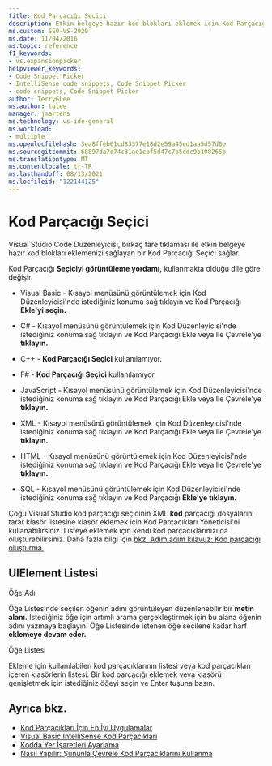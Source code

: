 ```yaml
---
title: Kod Parçacığı Seçici
description: Etkin belgeye hazır kod blokları eklemek için Kod Parçacığı Seçici'yi kullanmayı öğrenin.
ms.custom: SEO-VS-2020
ms.date: 11/04/2016
ms.topic: reference
f1_keywords:
- vs.expansionpicker
helpviewer_keywords:
- Code Snippet Picker
- IntelliSense code snippets, Code Snippet Picker
- code snippets, Code Snippet Picker
author: TerryGLee
ms.author: tglee
manager: jmartens
ms.technology: vs-ide-general
ms.workload:
- multiple
ms.openlocfilehash: 3ea8ffeb61cd83377e18d2e59a45ed1aa5d57d0e
ms.sourcegitcommit: 68897da7d74c31ae1ebf5d47c7b5ddc9b108265b
ms.translationtype: MT
ms.contentlocale: tr-TR
ms.lasthandoff: 08/13/2021
ms.locfileid: "122144125"
---
```

# <a name="code-snippet-picker"></a>Kod Parçacığı Seçici

Visual Studio Code Düzenleyicisi, birkaç fare  tıklaması ile etkin belgeye hazır kod blokları eklemenizi sağlayan bir Kod Parçacığı Seçici sağlar.

Kod Parçacığı **Seçiciyi görüntüleme yordamı,** kullanmakta olduğu dile göre değişir.

- Visual Basic - Kısayol menüsünü görüntülemek için Kod Düzenleyicisi'nde istediğiniz konuma sağ tıklayın ve Kod Parçacığı **Ekle'yi seçin.**

- C# - Kısayol menüsünü görüntülemek için Kod Düzenleyicisi'nde istediğiniz konuma  sağ tıklayın ve Kod Parçacığı Ekle veya Ile Çevrele'ye **tıklayın.**

- C++ - **Kod Parçacığı Seçici** kullanılamıyor.

- F# - **Kod Parçacığı Seçici** kullanılamıyor.

- JavaScript - Kısayol menüsünü görüntülemek için Kod Düzenleyicisi'nde istediğiniz konuma  sağ tıklayın ve Kod Parçacığı Ekle veya Ile Çevrele'ye **tıklayın.**

- XML - Kısayol menüsünü görüntülemek için Kod Düzenleyicisi'nde istediğiniz konuma  sağ tıklayın ve Kod Parçacığı Ekle veya Ile Çevrele'ye **tıklayın.**

- HTML - Kısayol menüsünü görüntülemek için Kod Düzenleyicisi'nde istediğiniz konuma  sağ tıklayın ve Kod Parçacığı Ekle veya Ile Çevrele'ye **tıklayın.**

- SQL - Kısayol menüsünü görüntülemek için Kod Düzenleyicisi'nde istediğiniz konuma sağ tıklayın ve Kod Parçacığı **Ekle'ye tıklayın.**

Çoğu Visual Studio kod parçacığı seçicinin XML **kod** parçacığı dosyalarını tarar klasör listesine klasör  eklemek için Kod Parçacıkları Yöneticisi'ni kullanabilirsiniz. Listeye eklemek için kendi kod parçacıklarınızı da oluşturabilirsiniz. Daha fazla bilgi için [bkz. Adım adım kılavuz: Kod parçacığı oluşturma.](../../ide/walkthrough-creating-a-code-snippet.md)

## <a name="uielement-list"></a>UIElement Listesi

Öğe Adı

Öğe Listesinde seçilen öğenin adını görüntüleyen düzenlenebilir bir **metin alanı.** Istediğiniz öğe için artımlı arama gerçekleştirmek için bu alana öğenin adını yazmaya başlayın. Öğe Listesinde istenen öğe seçilene kadar harf **eklemeye devam eder.**

Öğe Listesi

Ekleme için kullanılabilen kod parçacıklarının listesi veya kod parçacıkları içeren klasörlerin listesi. Bir kod parçacığı eklemek veya klasörü genişletmek için istediğiniz öğeyi seçin ve Enter tuşuna basın.

## <a name="see-also"></a>Ayrıca bkz.

- [Kod Parçacıkları İçin En İyi Uygulamalar](../../ide/best-practices-for-using-code-snippets.md)
- [Visual Basic IntelliSense Kod Parçacıkları](/dotnet/visual-basic/developing-apps/using-ide/intellisense-code-snippets)
- [Kodda Yer İşaretleri Ayarlama](../../ide/setting-bookmarks-in-code.md)
- [Nasıl Yapılır: Şununla Çevrele Kod Parçacıklarını Kullanma](../../ide/how-to-use-surround-with-code-snippets.md)
